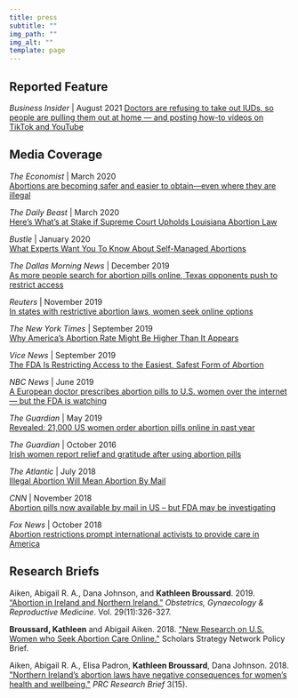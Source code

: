```yaml
---
title: press
subtitle: ""
img_path: ""
img_alt: ""
template: page
---
```

## Reported Feature

*Business Insider* | August 2021
[Doctors are refusing to take out IUDs, so people are pulling them out at home — and posting how-to videos on TikTok and YouTube](https://www.insider.com/people-pulling-out-their-iud-to-avoid-costs-doctor-refusal-2021-8)

## Media Coverage

*The Economist* | March 2020\
[Abortions are becoming safer and easier to obtain—even where they are illegal](https://www.economist.com/international/2020/03/05/abortions-are-becoming-safer-and-easier-to-obtain-even-where-they-are-illegal)

*The Daily Beast* | March 2020\
[Here’s What’s at Stake if Supreme Court Upholds Louisiana Abortion Law](https://www.thedailybeast.com/heres-whats-at-stake-if-supreme-court-upholds-louisiana-abortion-law?ref=scroll)

*Bustle* | January 2020\
[What Experts Want You To Know About Self-Managed Abortions](https://www.bustle.com/p/self-managed-abortions-can-be-some-patients-best-option-21765105)

*The Dallas Morning News* | December 2019\
[As more people search for abortion pills online, Texas opponents push to restrict access](https://www.dallasnews.com/news/politics/2019/12/02/as-more-people-search-for-abortion-pills-online-texas-opponents-push-to-restrict-access/)

*Reuters* | November 2019\
[In states with restrictive abortion laws, women seek online options](https://www.reuters.com/article/us-health-abortion-telemedicine/in-states-with-restrictive-abortion-laws-women-seek-online-options-idUSKBN1XP25E)

*The New York Times* | September 2019\
[Why America’s Abortion Rate Might Be Higher Than It Appears](https://www.nytimes.com/2019/09/20/upshot/abortion-pills-rising-use.html)

*Vice News* | September 2019\
[The FDA Is Restricting Access to the Easiest, Safest Form of Abortion](https://www.vice.com/en/article/vb5vzd/fda-abortion-pill-regulations-controversy)

*NBC News* | June 2019\
[A European doctor prescribes abortion pills to U.S. women over the internet — but the FDA is watching](https://www.nbcnews.com/news/us-news/european-doctor-prescribes-abortion-pills-u-s-women-over-internet-n1012676)

*The Guardian* | May 2019\
[Revealed: 21,000 US women order abortion pills online in past year](https://www.theguardian.com/world/2019/may/22/revealed-21000-us-women-order-abortion-pills-in-six-months)

*The Guardian* | October 2016\
 [Irish women report relief and gratitude after using abortion pills](https://www.theguardian.com/world/2016/oct/17/home-abortion-kits-women-ireland-study)

*The Atlantic* | July 2018\
[Illegal Abortion Will Mean Abortion By Mail](https://www.theatlantic.com/health/archive/2018/07/after-abortion-is-illegal/565430/)

*CNN* | November 2018\
[Abortion pills now available by mail in US – but FDA may be investigating](https://www.cnn.com/2018/10/23/health/abortion-pills-by-mail-us-fda/index.html)

*Fox News* | October 2018\
[Abortion restrictions prompt international activists to provide care in America](https://www.foxnews.com/health/abortion-restrictions-prompt-international-activists-to-provide-care-in-america)

## Research Briefs

Aiken, Abigail R. A., Dana Johnson, and **Kathleen Broussard**. 2019. [“Abortion in Ireland and Northern Ireland.”](https://doi.org/10.1016/j.ogrm.2019.08.002) *Obstetrics, Gynaecology & Reproductive Medicine*. Vol. 29(11):326-327.

**Broussard, Kathleen** and Abigail Aiken. 2018. ["New Research on U.S. Women who Seek Abortion Care Online."](https://scholars.org/brief/new-research-us-women-who-seek-abortion-care-online) Scholars Strategy Network Policy Brief.

Aiken, Abigail R. A., Elisa Padron, **Kathleen Broussard**, Dana Johnson. 2018. ["Northern Ireland’s abortion laws have negative consequences for women’s health and wellbeing."](https://repositories.lib.utexas.edu/bitstream/handle/2152/68941/prc-brief-3-15-aiken-abortion-northern-ireland.pdf?sequence=5&isAllowed=y) *PRC Research Brief* 3(15).